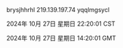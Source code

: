 brysjhhrhl 219.139.197.74 yqqlmgsycl

2024年 10月 27日 星期日 22:20:01 CST

2024年 10月 27日 星期日 14:20:01 GMT
